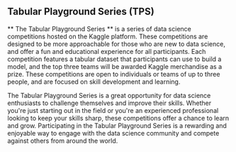 ## Tabular Playground Series (TPS)

** The Tabular Playground Series ** is a series of data science competitions hosted on the Kaggle platform. These competitions are designed to be more approachable for those who are new to data science, and offer a fun and educational experience for all participants. Each competition features a tabular dataset that participants can use to build a model, and the top three teams will be awarded Kaggle merchandise as a prize. These competitions are open to individuals or teams of up to three people, and are focused on skill development and learning.

The Tabular Playground Series is a great opportunity for data science enthusiasts to challenge themselves and improve their skills. Whether you're just starting out in the field or you're an experienced professional looking to keep your skills sharp, these competitions offer a chance to learn and grow. Participating in the Tabular Playground Series is a rewarding and enjoyable way to engage with the data science community and compete against others from around the world.
